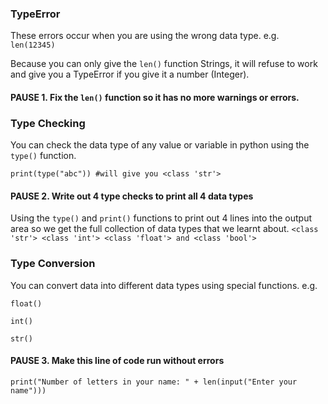 ### TypeError
These errors occur when you are using the wrong data type.
e.g. `len(12345)`

Because you can only give the `len()` function Strings, it will refuse to work and give you a TypeError if you give it a number (Integer).


#### PAUSE 1. Fix the `len()` function so it has no more warnings or errors.

### Type Checking
You can check the data type of any value or variable in python using the `type()` function.

`print(type("abc")) #will give you <class 'str'>`

#### PAUSE 2. Write out 4 type checks to print all 4 data types
Using the `type()` and `print()` functions to print out 4 lines into the output area so we get the full collection of data types that we learnt about. `<class 'str'> <class 'int'> <class 'float'> and <class 'bool'>`

### Type Conversion
You can convert data into different data types using special functions.
e.g.

`float()` 

`int()`

`str()`

#### PAUSE 3. Make this line of code run without errors
`print("Number of letters in your name: " + len(input("Enter your name")))`